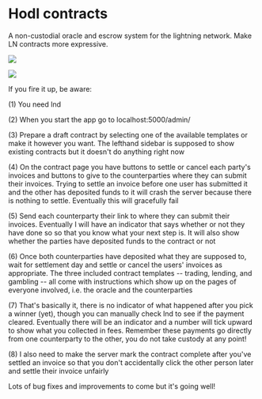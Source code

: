 # Hodl contracts
A non-custodial oracle and escrow system for the lightning network. Make LN contracts more expressive.

![](https://i.ibb.co/9scys8S/Screenshot-2021-07-31-12-05-02-AM.png)

![](https://i.ibb.co/7zbC1x4/Screenshot-2021-07-31-12-05-52-AM.png)

If you fire it up, be aware:

(1) You need lnd

(2) When you start the app go to localhost:5000/admin/

(3) Prepare a draft contract by selecting one of the available templates or make it however you want. The lefthand sidebar is supposed to show existing contracts but it doesn't do anything right now

(4) On the contract page you have buttons to settle or cancel each party's invoices and buttons to give to the counterparties where they can submit their invoices. Trying to settle an invoice before one user has submitted it and the other has deposited funds to it will crash the server because there is nothing to settle. Eventually this will gracefully fail

(5) Send each counterparty their link to where they can submit their invoices. Eventually I will have an indicator that says whether or not they have done so so that you know what your next step is. It will also show whether the parties have deposited funds to the contract or not

(6) Once both counterparties have deposited what they are supposed to, wait for settlement day and settle or cancel the users' invoices as appropriate. The three included contract templates -- trading, lending, and gambling -- all come with instructions which show up on the pages of everyone involved, i.e. the oracle and the counterparties

(7) That's basically it, there is no indicator of what happened after you pick a winner (yet), though you can manually check lnd to see if the payment cleared. Eventually there will be an indicator and a number will tick upward to show what you collected in fees. Remember these payments go directly from one counterparty to the other, you do not take custody at any point!

(8) I also need to make the server mark the contract complete after you've settled an invoice so that you don't accidentally click the other person later and settle their invoice unfairly

Lots of bug fixes and improvements to come but it's going well!
